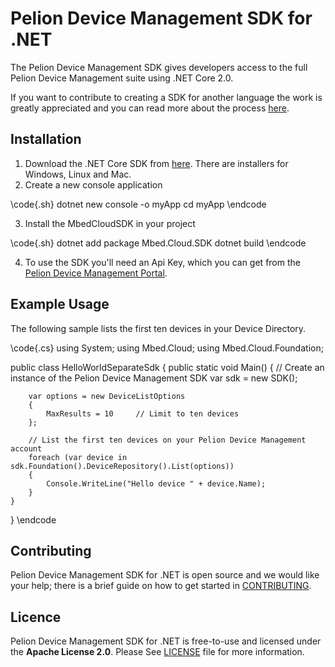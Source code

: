 # Pelion Device Management SDK for .NET

The Pelion Device Management SDK gives developers access to the full Pelion Device Management suite using .NET Core 2.0.

If you want to contribute to creating a SDK for another language the work is
greatly appreciated and you can read more about the process
[here](https://github.com/ARMmbed/mbed-cloud-sdk-codegen/blob/master/docs/create-new-language.md/).

## Installation

1. Download the .NET Core SDK from [here](https://www.microsoft.com/net/download). There are installers for Windows, Linux and Mac.
2. Create a new console application

\code{.sh}
dotnet new console -o myApp
cd myApp
\endcode

3. Install the MbedCloudSDK in your project

\code{.sh}
dotnet add package Mbed.Cloud.SDK
dotnet build
\endcode

4. To use the SDK you'll need an Api Key, which you can get from the [Pelion Device Management Portal](https://portal.mbedcloud.com/).

## Example Usage

The following sample lists the first ten devices in your Device Directory.

\code{.cs}
using System;
using Mbed.Cloud;
using Mbed.Cloud.Foundation;

public class HelloWorldSeparateSdk
{
    public static void Main()
    {
        // Create an instance of the Pelion Device Management SDK
        var sdk = new SDK();

        var options = new DeviceListOptions
        {
            MaxResults = 10     // Limit to ten devices
        };

        // List the first ten devices on your Pelion Device Management account
        foreach (var device in sdk.Foundation().DeviceRepository().List(options))
        {
            Console.WriteLine("Hello device " + device.Name);
        }
    }
}
\endcode

## Contributing

Pelion Device Management SDK for .NET is open source and we would like your help; there is a
brief guide on how to get started in [CONTRIBUTING](https://github.com/ARMmbed/mbed-cloud-sdk-dotnet/blob/master/CONTRIBUTING.md/).

## Licence

Pelion Device Management SDK for .NET is free-to-use and licensed under the **Apache License 2.0**.
Please See [LICENSE](https://github.com/ARMmbed/mbed-cloud-sdk-dotnet/blob/master/LICENSE) file for more information.
